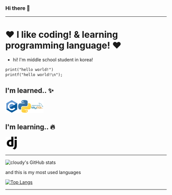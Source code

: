 ### Hi there 👋
------------------------------------------




# ♥   l like coding! & learning programming language!   ♥

   * hi! l'm middle school student in korea!



   ```
   print("hello world!")
   printf("hello world!\n");
   ```


## l'm learned.. ✨

<img src="https://github.com/cloudyON/cloudyON/blob/main/c (1).png" width="40" height="40"><img src="https://github.com/cloudyON/cloudyON/blob/main/python (1).png" width="40" height="40"><img src="https://github.com/cloudyON/cloudyON/blob/main/mysql (1).png" width="40" height="40">







## l'm learning.. 🔥

<img src="https://github.com/cloudyON/cloudyON/blob/main/django.svg" width="40" height="40">


------------------------------------------

![cloudy's GitHub stats](https://github-readme-stats.vercel.app/api?username=cloudyON&show_icons=true&theme=tokyonight)

and this is my most used languages

[![Top Langs](https://github-readme-stats.vercel.app/api/top-langs/?username=cloudyOn&layout=compact)](https://github.com/anuraghazra/github-readme-stats)


------------------------------------------
